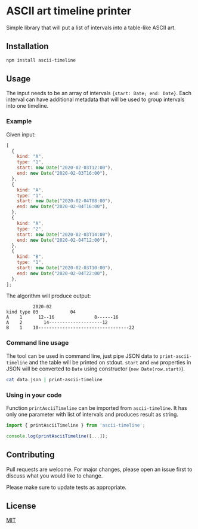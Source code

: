 # ASCII art timeline printer

Simple library that will put a list of intervals into a table-like ASCII art.

## Installation

```bash
npm install ascii-timeline
```

## Usage

The input needs to be an array of intervals `{start: Date; end: Date}`. Each interval can have additional metadata that will be used to group intervals into one timeline.

### Example

Given input:

```javascript
[
  {
    kind: "A",
    type: "1",
    start: new Date("2020-02-03T12:00"),
    end: new Date("2020-02-03T16:00"),
  },
  {
    kind: "A",
    type: "1",
    start: new Date("2020-02-04T08:00"),
    end: new Date("2020-02-04T16:00"),
  },
  {
    kind: "A",
    type: "2",
    start: new Date("2020-02-03T14:00"),
    end: new Date("2020-02-04T12:00"),
  },
  {
    kind: "B",
    type: "1",
    start: new Date("2020-02-03T10:00"),
    end: new Date("2020-02-04T22:00"),
  },
];
```

The algorithm will produce output:

```plain
          2020-02
kind type 03            04
A    1      12--16               8------16
A    2        14--------------------12
B    1    10----------------------------------22
```

### Command line usage

The tool can be used in command line, just pipe JSON data to `print-ascii-timeline` and the table will be printed on stdout. `start` and `end` properties in JSON will be converted to `Date` using constructor (`new Date(row.start)`).

```bash
cat data.json | print-ascii-timeline
```

### Using in your code

Function `printAsciiTimeline` can be imported from `ascii-timeline`. It has only one parameter with list of intervals and produces result as string.

```javascript
import { printAsciiTimeline } from 'ascii-timeline';

console.log(printAsciiTimeline([...]);
```

## Contributing

Pull requests are welcome. For major changes, please open an issue first to discuss what you would like to change.

Please make sure to update tests as appropriate.

## License

[MIT](https://choosealicense.com/licenses/mit/)
